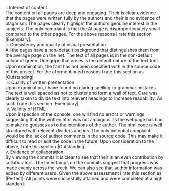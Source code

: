 i.  Interest of content<br>The content on all pages are deep and engaging.
    Their is clear evidence that the pages were written fully by the
    authors and their is no evidence of plagarism. The pages clearly
    highlight the authors genuine interest in the subjects. The only
    complaint is that the AI page is disproportionately small compared
    to the other pages. For the above reasons I rate this section
    |Exemplary|.<br>
ii. Consistency and quality of visual presentation<br>All the pages have a
    non-default background that distinguishes them from the average page
    on the net. The text of all pages is in the non-default colour of
    green. One gripe that arises is the default nature of the text font.
    Upon examination, the font has not been specified with in the source
    code of this project. For the aformentioned reasons I rate this
    section as |Outstanding|<br>
iii. Quality of written presentation<br>Upon examination, I have found no
    glaring spelling or grammar mistakes. The text is well spaced as not
    to cluster and form a wall of text. Care was clearly taken to divide
    text into relevent headings to increase readability. As such I rate
    this section |Exemplary|<br>
iv. Validity of HTML<br>Upon inspection of the console, one will find no
    errors or warnings suggesting that the written html was not ambiguos
    as the webpage has had to make no guesses as to the intentions of
    the author. The html code is well structured with relevent dividers
    and ids. The only potential complaint would be the lack of author
    comments in the source code. This may make it difficult to read or
    edit the code in the future. Upon consideration to the above, I rate
    this section |Outstanding|<br>
v.  Evidence of collaboration<br>By viewing the commits it is clear to see
    that their is an even contribution by collaborators. The timestamps
    on the commits suggest that progress was made evenly across the
    week. We can also see that author information was added by different
    users. Given the above assessment I rate this section as |Perfect|.
    All points were succesfully attained and were completed at a high
    standard.

